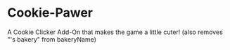 # Cookie-Pawer
A Cookie Clicker Add-On that makes the game a little cuter! (also removes "'s bakery" from bakeryName)

